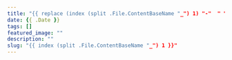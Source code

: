 ```yaml
---
title: "{{ replace (index (split .File.ContentBaseName "_") 1) "-"  " " | title }}"
date: {{ .Date }}
tags: []
featured_image: ""
description: ""
slug: "{{ index (split .File.ContentBaseName "_") 1 }}"
---
```

